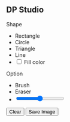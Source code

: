 <!DOCTYPE html>
<html lang="en">
<head>
    <meta charset="UTF-8">
    <meta name="viewport" content="width=device-width, initial-scale=1.0">
    <title>DP Studio</title>
    <link rel="stylesheet" href="style.css">
</head>
<body>
    <div class="container">
        <section id="toolbar" class="toolbar">  
            <div class="row">
                <h1>DP Studio</h1>
                <label class="title">Shape</label>
                <ul class="option">
                    <li class="options">
                        <span>Rectangle</span>
                    </li>
                    <li class="options">
                        <span>Circle</span>
                    </li>
                    <li class="options">
                        <span>Triangle</span>
                    </li>
                    <li class="options">
                        <span>Line</span>
                    </li>
                    <li class="options">
                        <input type="checkbox">
                        <label for="fill-color">Fill color</label>  
                    </li>
                </ul>
            </div>
            <div class="row">
                <label class="title">Option</label>
                <ul class="option">
                    <li class="options">
                        <span>Brush</span>
                    </li>
                    <li class="options">
                        <span>Eraser</span>
                    </li>
                    <li class="options">
                        <input type="range" id="size-slider">  
                    </li>
                </ul>
                <div class="row">
                    <button id="clear" class="clear">Clear</button> 
                    <button class="save-img">Save Image</button>
                </div>
            </div>
        </section>
        <section class="drawboard">
            <canvas id="drawboard"></canvas>
        </section>
    </div>
    <script src="script.js"></script>
</body>
</html>
